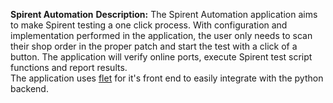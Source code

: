 **Spirent Automation**
**Description:** 
The Spirent Automation application aims to make Spirent testing a one click process.  With configuration and implementation performed in the application, the user only needs to scan their shop order in the proper patch and start the test with a click of a button.
The application will verify online ports, execute Spirent test script functions and report results.  
The application uses [flet](https://flet.dev/docs/) for it's front end to easily integrate with the python backend.  
